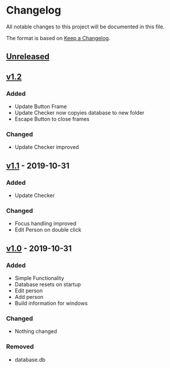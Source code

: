 # Changelog
All notable changes to this project will be documented in this file.

The format is based on [Keep a Changelog](https://keepachangelog.com/de/1.0.0/).

## [Unreleased]

## [v1.2]
### Added
- Update Button Frame
- Update Checker now copyies database to new folder
- Escape Button to close frames

### Changed
- Update Checker improved

## [v1.1] - 2019-10-31
### Added
- Update Checker

### Changed
- Focus handling improved
- Edit Person on double click

## [v1.0] - 2019-10-31
### Added
- Simple Functionality
- Database resets on startup
- Edit person
- Add person
- Build information for windows

### Changed
- Nothing changed

### Removed
- database.db

[Unreleased]: https://github.com/maede97/TalemDB/compare/v1.2...HEAD
[v1.2]: https://github.com/maede97/TalemDB/releases/tag/v1.1....v1.2
[v1.1]: https://github.com/maede97/TalemDB/releases/tag/v1....v1.1
[v1.0]: https://github.com/maede97/TalemDB/releases/tag/v1.0